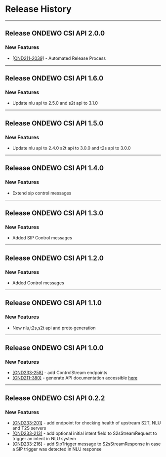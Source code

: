# Release History

*****************

## Release ONDEWO CSI API 2.0.0
### New Features
 * [[OND211-2039]](https://ondewo.atlassian.net/browse/OND211-2039) - Automated Release Process 

*****************

## Release ONDEWO CSI API 1.6.0
### New Features
* Update nlu api to 2.5.0 and s2t api to 3.1.0 

*****************

## Release ONDEWO CSI API 1.5.0
### New Features
* Update nlu api to 2.4.0 s2t api to 3.0.0 and t2s api to 3.0.0 

*****************

## Release ONDEWO CSI API 1.4.0
### New Features
* Extend sip control messages

*****************


## Release ONDEWO CSI API 1.3.0
### New Features
* Added SIP Control messages

*****************

## Release ONDEWO CSI API 1.2.0
### New Features
* Added Control messages

*****************

## Release ONDEWO CSI API 1.1.0
### New Features
* New nlu,t2s,s2t api and proto generation

*****************

## Release ONDEWO CSI API 1.0.0

### New Features
 * [[OND233-258]](https://ondewo.atlassian.net/browse/OND233-258) - add ControlStream endpoints
 * [[OND211-380]](https://ondewo.atlassian.net/browse/OND211-380) - generate API documentation accessible [here](https://ondewo.github.io/ondewo-csi-api/)

*****************

## Release ONDEWO CSI API 0.2.2

### New Features
 * [[OND233-201]](https://ondewo.atlassian.net/browse/OND233-201) - add endpoint for checking health of upstream S2T, NLU and T2S servers
 * [[OND233-213]](https://ondewo.atlassian.net/browse/OND233-213) - add optional initial intent field to S2sStreamRequest to trigger an intent in NLU system
 * [[OND233-216]](https://ondewo.atlassian.net/browse/OND233-216) - add SipTrigger message to S2sStreamResponse in case a SIP trigger was detected in NLU response
